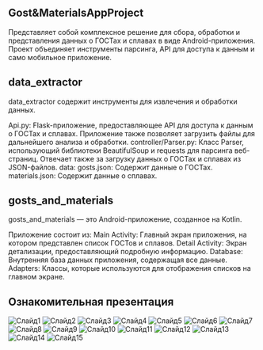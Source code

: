 ## Gost&MaterialsAppProject 

Представляет собой комплексное решение для сбора, обработки и представления данных о ГОСТах и сплавах в виде Android-приложения. Проект объединяет инструменты парсинга, API для доступа к данным и само мобильное приложение.

## data_extractor

data_extractor содержит инструменты для извлечения и обработки данных.

Api.py: Flask-приложение, предоставляющее API для доступа к данным о ГОСТах и сплавах. Приложение также позволяет загрузить файлы для дальнейшего анализа и обработки.
controller/Parser.py: Класс Parser, использующий библиотеки BeautifulSoup и requests для парсинга веб-страниц. Отвечает также за загрузку данных о ГОСТах и сплавах из JSON-файлов.
data:
gosts.json: Содержит данные о ГОСТах.
materials.json: Содержит данные о сплавах.

## gosts_and_materials

gosts_and_materials — это Android-приложение, созданное на Kotlin.

Приложение состоит из:
Main Activity: Главный экран приложения, на котором представлен список ГОСТов и сплавов.
Detail Activity: Экран детализации, предоставляющий подробную информацию.
Database: Внутренняя база данных приложения, содержащая все данные.
Adapters: Классы, которые используются для отображения списков на главном экране.

## Ознакомительная презентация

![Слайд1](Слайд1.JPG)
![Слайд2](Слайд2.JPG)
![Слайд3](Слайд3.JPG)
![Слайд4](Слайд4.JPG)
![Слайд5](Слайд5.JPG)
![Слайд6](Слайд6.JPG)
![Слайд7](Слайд7.JPG)
![Слайд8](Слайд8.JPG)
![Слайд9](Слайд9.JPG)
![Слайд10](Слайд10.JPG)
![Слайд11](Слайд11.JPG)
![Слайд12](Слайд12.JPG)
![Слайд13](Слайд13.JPG)
![Слайд14](Слайд14.JPG)
![Слайд15](Слайд15.JPG)
